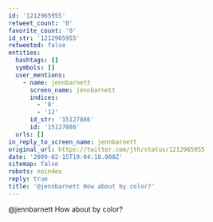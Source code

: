 ```yaml
---
id: '1212965955'
retweet_count: '0'
favorite_count: '0'
id_str: '1212965955'
retweeted: false
entities:
  hashtags: []
  symbols: []
  user_mentions:
    - name: jennbarnett
      screen_name: jennbarnett
      indices:
        - '0'
        - '12'
      id_str: '15127886'
      id: '15127886'
  urls: []
in_reply_to_screen_name: jennbarnett
original_url: https://twitter.com/jth/status/1212965955
date: '2009-02-15T19:04:18.000Z'
sitemap: false
robots: noindex
reply: true
title: '@jennbarnett How about by color?'
---
```


@jennbarnett How about by color?